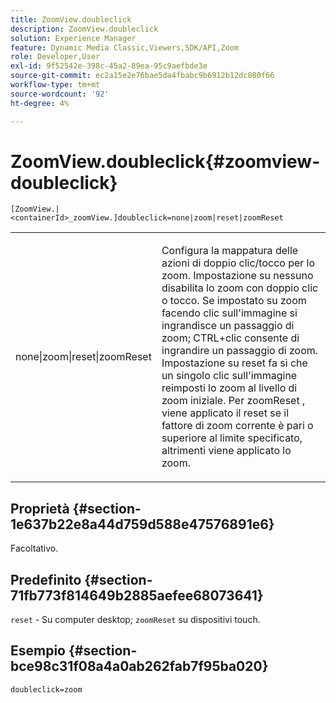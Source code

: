 ```yaml
---
title: ZoomView.doubleclick
description: ZoomView.doubleclick
solution: Experience Manager
feature: Dynamic Media Classic,Viewers,SDK/API,Zoom
role: Developer,User
exl-id: 9f52542e-398c-45a2-89ea-95c9aefbde3e
source-git-commit: ec2a15e2e76bae5da4fbabc9b6912b12dc080f66
workflow-type: tm+mt
source-wordcount: '92'
ht-degree: 4%

---
```


# ZoomView.doubleclick{#zoomview-doubleclick}

`[ZoomView.|<containerId>_zoomView.]doubleclick=none|zoom|reset|zoomReset`

<table id="table_E314540D347D47699C04EB80D20C0721"> 
 <tbody> 
  <tr> 
   <td colname="col1"> <p> <span class="codeph"> none|zoom|reset|zoomReset </span> </p> </td> 
   <td colname="col2"> <p> Configura la mappatura delle azioni di doppio clic/tocco per lo zoom. Impostazione su <span class="codeph"> nessuno </span> disabilita lo zoom con doppio clic o tocco. Se impostato su <span class="codeph"> zoom </span> facendo clic sull'immagine si ingrandisce un passaggio di zoom; CTRL+clic consente di ingrandire un passaggio di zoom. Impostazione su <span class="codeph"> reset </span> fa sì che un singolo clic sull'immagine reimposti lo zoom al livello di zoom iniziale. Per <span class="codeph"> zoomReset </span>, viene applicato il reset se il fattore di zoom corrente è pari o superiore al limite specificato, altrimenti viene applicato lo zoom. </p> </td> 
  </tr> 
 </tbody> 
</table>

## Proprietà {#section-1e637b22e8a44d759d588e47576891e6}

Facoltativo.

## Predefinito {#section-71fb773f814649b2885aefee68073641}

`reset` - Su computer desktop; `zoomReset` su dispositivi touch.

## Esempio {#section-bce98c31f08a4a0ab262fab7f95ba020}

`doubleclick=zoom`

